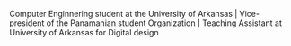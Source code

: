 Computer Enginnering student at the University of Arkansas | 
Vice-president of the Panamanian student Organization | Teaching Assistant at University of Arkansas for Digital design
